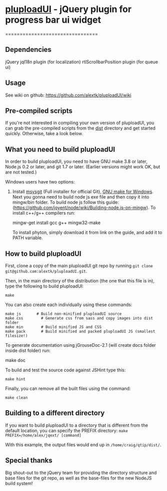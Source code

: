 # [pluploadUI]() - jQuery plugin for progress bar ui widget
================================

Dependencies
-------------------
jQuery
jqI18n plugin (for localization)
rtlScrollbarPosition plugin (for queue ui)

Usage
---------------------
See wiki on github: https://github.com/alextk/pluploadUI/wiki


Pre-compiled scripts
--------------------
If you're not interested in compiling your own version of pluploadUI, you can grab the pre-compiled scripts from the
[dist](https://github.com/alextk/pluploadUI/tree/master/dist/) directory and get started quickly. Otherwise, take a look below.


What you need to build pluploadUI
----------------------------
In order to build pluploadUI, you need to have GNU make 3.8 or later, Node.js 0.2 or later, and git 1.7 or later.
(Earlier versions might work OK, but are not tested.)

Windows users have two options:

1. Install [msysgit](https://code.google.com/p/msysgit/) (Full installer for official Git),
   [GNU make for Windows](http://gnuwin32.sourceforge.net/packages/make.htm).
   Next you gonna need to build node js exe file and then copy it into mingw/bin folder. To build node js follow this guide:
   (https://github.com/joyent/node/wiki/Building-node.js-on-mingw). To install c++/g++ compilers run:

   mingw-get install gcc g++ mingw32-make

   To install phyton, simply download it from link on the guide, and add it to PATH variable.

How to build pluploadUI
------------------
First, clone a copy of the main pluploadUI git repo by running `git clone git@github.com:alextk/pluploadUI.git`.

Then, in the main directory of the distribution (the one that this file is in), type
the following to build pluploadUI:

	make

You can also create each individually using these commands:

	make js		  # Build non-minified pluploadUI source
	make css		# Generate css from sass and copy images into dist folder
	make min 		# Build minified JS and CSS
	make pack		# Build minified and packed pluploadUI JS (smallest filesize!)

To generate documentation using jGrouseDoc-2.1 (will create docs folder inside dist folder) run:

  make doc

To build and test the source code against JSHint type this:

	make hint

Finally, you can remove all the built files using the command:

	make clean


Building to a different directory
---------------------------------
If you want to build pluploadUI to a directory that is different from the default location, you can specify the PREFIX
directory: `make PREFIX=/home/alex/jqext/ [command]`

With this example, the output files would end up in `/home/craig/qtip/dist/`.

Special thanks
--------------
Big shout-out to the jQuery team for providing the directory structure and base files for the git repo, as well as the base-files for the new NodeJS build system!